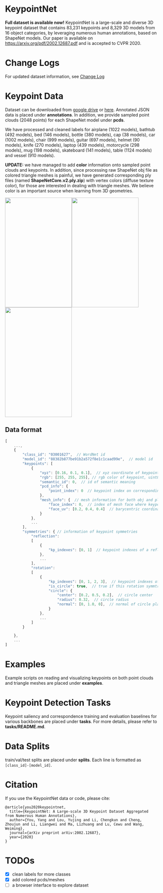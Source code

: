 # KeypointNet

**Full dataset is available now!** KeypointNet is a large-scale and diverse 3D keypoint dataset that contains
83,231 keypoints and 8,329 3D models from 16 object categories, by leveraging numerous human annotations, based on ShapeNet models. Our paper is available on https://arxiv.org/pdf/2002.12687.pdf and is accepted to CVPR 2020.

# Change Logs
For updated dataset information, see [Change Log](CHANGELOG.md)

# Keypoint Data
Dataset can be downloaded from <a href="https://drive.google.com/drive/folders/1_d1TzZEF25Wy5kRj5ZugrgGeyf7xxu8F?usp=sharing" target="_blank">google drive</a> or <a href="http://youyangsoft.com/public/KeypointNet/ShapeNetCore.v2.zip" target="_blank">here</a>. Annotated JSON data is placed under **annotations**. In addition, we provide sampled point clouds (2048 points) for each ShapeNet model under **pcds**.

We have processed and cleaned labels for airplane (1022 models), bathtub (492 models), bed (146 models), bottle (380 models), cap (38 models), car (1002 models), chair (999 models), guitar (697 models), helmet (90 models), knife (270 models), laptop (439 models), motorcycle (298 models), mug (198 models), skateboard (141 models), table (1124 models) and vessel (910 models).

**UPDATE:** we have managed to add **color** information onto sampled point clouds and keypoints. In addition, since processing raw ShapeNet obj file as colored triangle meshes is painful, we have generated corresponding ply files (named **ShapeNetCore.v2.ply.zip**) with vertex colors (diffuse texture color), for those are interested in dealing with triangle meshes. We believe color is an important source when learning from 3D geometries.

<img src="examples/captures/pcd.png" width="220" height="360" /><img src="examples/captures/obj.png" width="220" height="360" /><img src="examples/captures/ply.png" width="220" height="360" />
<!-- ![pcd](examples/captures/pcd.png){:height="360px" width="160px"}
![obj](examples/captures/obj.png){:height="360px" width="160px"}
![ply](examples/captures/ply.png){:height="360px" width="160px"} -->

## Data format
```javascript
[
    ...,
    {  
        "class_id": "03001627",  // WordNet id
        "model_id": "88382b877be91b2a572f8e1c1caad99e",  // model id
        "keypoints": [
            {
                "xyz": [0.16, 0.1, 0.1],  // xyz coordinate of keypoint
                "rgb": [255, 255, 255], // rgb color of keypoint, uint8
                "semantic_id": 0,  // id of semantic meaning
                "pcd_info": {
                    "point_index": 0  // keypoint index on corresponding point cloud
                },
                "mesh_info": {  // mesh information for both obj and ply files
                    "face_index": 0,  // index of mesh face where keypoint lies
                    "face_uv": [0.2, 0.4, 0.4]  // barycentric coordinate on corresponding mesh face
                }
            },
            ...
        ],
        "symmetries": { // information of keypoint symmetries
            "reflection": 
            [
                {
                    "kp_indexes": [0, 1]  // keypoint indexes of a reflection symmetric group
                },
                ...
            ],
            "rotation":
            [
                {
                    "kp_indexes": [0, 1, 2, 3],  // keypoint indexes of a rotation symmetric group
                    "is_circle": true,  // true if this rotation symmtric group is a rounding circle
                    "circle": {
                        "center": [0.2, 0.5, 0.2],  // circle center
                        "radius": 0.32,  // circle radius
                        "normal": [0, 1.0, 0],  // normal of circle plane
                    }
                },
                ...
            ]
        }

    },
    ...
]
```

# Examples
Example scripts on reading and visualizing keypoints on both point clouds and triangle meshes are placed under **examples**.

# Keypoint Detection Tasks
Keypoint saliency and correspondence training and evaluation baselines for various backbones are placed under **tasks**. For more details, please refer to **tasks/README.md**.

# Data Splits
train/val/test splits are placed under **splits**. Each line is formatted as `[class_id]-[model_id]`.


# Citation
If you use the KeypointNet data or code, please cite:
```
@article{you2020keypointnet,
  title={KeypointNet: A Large-scale 3D Keypoint Dataset Aggregated from Numerous Human Annotations},
  author={You, Yang and Lou, Yujing and Li, Chengkun and Cheng, Zhoujun and Li, Liangwei and Ma, Lizhuang and Lu, Cewu and Wang, Weiming},
  journal={arXiv preprint arXiv:2002.12687},
  year={2020}
}
```

# TODOs

- [x] clean labels for more classes
- [x] add colored pcds/meshes
- [ ] a browser interface to explore dataset
